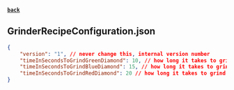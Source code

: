 [**`back`**](../Readme.md#configuration-1)
## GrinderRecipeConfiguration.json
```json lines
{
    "version": "1", // never change this, internal version number
    "timeInSecondsToGrindGreenDiamond": 10, // how long it takes to grind green diamond
    "timeInSecondsToGrindBlueDiamond": 15, // how long it takes to grind blue diamond
    "timeInSecondsToGrindRedDiamond": 20 // how long it takes to grind red diamond
}
```